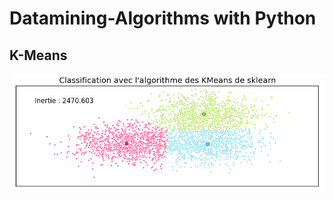 # Datamining-Algorithms with Python 

## K-Means

![output](https://github.com/Belekkk/Datamining-Algorithms/blob/master/output.png)